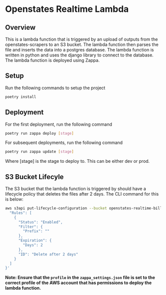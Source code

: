 # Openstates Realtime Lambda
## Overview
This is a lambda function that is triggered by an upload of outputs from the openstates-scrapers to an S3 bucket. The 
lambda function then  parses the file  and inserts the data into a postgres database. The lambda function is written 
in python and uses the django library to connect to the database. The lambda function is deployed using Zappa.

## Setup
Run the following commands to setup the project
```bash
poetry install
```

## Deployment
 For the first deployment, run the following command
```bash
poetry run zappa deploy [stage]
```

For subsequent deployments, run the following command
```bash
poetry run zappa update [stage]
```

Where [stage] is the stage to deploy to. This can be either dev or prod.

## S3 Bucket Lifecyle
The S3 bucket that the lambda function is triggered by should have a lifecycle policy that deletes the files after 2 
days. The CLI command for this is below:
```bash
aws s3api put-lifecycle-configuration --bucket openstates-realtime-bills --lifecycle-configuration '{
  "Rules": [
    {
      "Status": "Enabled",
      "Filter": {
        "Prefix": ""
      },
      "Expiration": {
        "Days": 2
      },
      "ID": "Delete after 2 days"
    }
  ]
}'
```

**Note: Ensure that the `profile` in the `zappa_settings.json` file is set to the correct profile of the AWS account that 
has permissions to deploy the lambda function.**